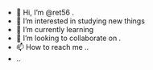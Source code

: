 - 👋 Hi, I’m @ret56 .
- 👀 I’m interested in studying new things
- 🌱 I’m currently learning 
- 💞️ I’m looking to collaborate on .
- 📫 How to reach me ..
- ..

<!---
ret56/ret56 is a ✨ special ✨ repository because its `README.md` (this file) appears on your GitHub profile.
You can click the Preview link to take a look at your changes.
--->
